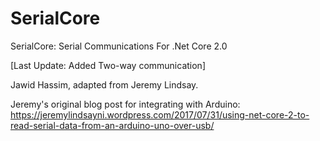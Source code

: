 # SerialCore
SerialCore: Serial Communications For .Net Core 2.0

[Last Update: Added Two-way communication]

Jawid Hassim, adapted from Jeremy Lindsay.

Jeremy's original blog post for integrating with Arduino:
https://jeremylindsayni.wordpress.com/2017/07/31/using-net-core-2-to-read-serial-data-from-an-arduino-uno-over-usb/
